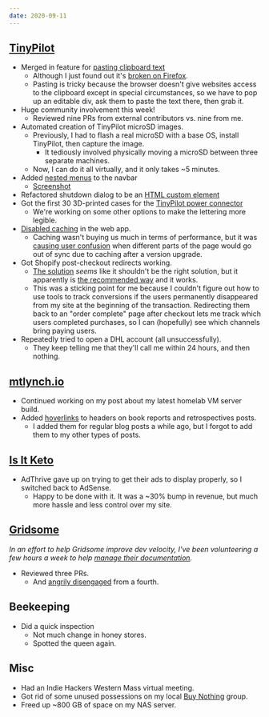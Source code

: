 ```yaml
---
date: 2020-09-11
---
```


## [TinyPilot](https://tinypilotkvm.com)

- Merged in feature for [pasting clipboard text](https://github.com/mtlynch/tinypilot/pull/194)
  - Although I just found out it's [broken on Firefox](https://github.com/mtlynch/tinypilot/issues/218).
  - Pasting is tricky because the browser doesn't give websites access to the clipboard except in special circumstances, so we have to pop up an editable div, ask them to paste the text there, then grab it.
- Huge community involvement this week!
  - Reviewed nine PRs from external contributors vs. nine from me.
- Automated creation of TinyPilot microSD images.
  - Previously, I had to flash a real microSD with a base OS, install TinyPilot, then capture the image.
    - It tediously involved physically moving a microSD between three separate machines.
  - Now, I can do it all virtually, and it only takes ~5 minutes.
- Added [nested menus](https://github.com/mtlynch/tinypilot/pull/198) to the navbar
  - [Screenshot](tqwc.webp)
- Refactored shutdown dialog to be an [HTML custom element](https://github.com/mtlynch/tinypilot/pull/206)
- Got the first 30 3D-printed cases for the [TinyPilot power connector](UILz.webp)
  - We're working on some other options to make the lettering more legible.
- [Disabled caching](https://github.com/mtlynch/ansible-role-tinypilot/pull/47) in the web app.
  - Caching wasn't buying us much in terms of performance, but it was [causing user confusion](https://github.com/mtlynch/tinypilot/issues/201) when different parts of the page would go out of sync due to caching after a version upgrade.
- Got Shopify post-checkout redirects working.
  - [The solution](https://stackoverflow.com/a/28196178/90388) _seems_ like it shouldn't be the right solution, but it apparently is [the recommended way](https://community.shopify.com/c/Payments-Shipping-Fulfillment/Redirect-User-back-to-My-Domain-After-payment-success-or-fails/m-p/354484/highlight/true#M15687) and it works.
  - This was a sticking point for me because I couldn't figure out how to use tools to track conversions if the users permanently disappeared from my site at the beginning of the transaction. Redirecting them back to an "order complete" page after checkout lets me track which users completed purchases, so I can (hopefully) see which channels bring paying users.
- Repeatedly tried to open a DHL account (all unsuccessfully).
  - They keep telling me that they'll call me within 24 hours, and then nothing.

## [mtlynch.io](https://mtlynch.io)

- Continued working on my post about my latest homelab VM server build.
- Added [hoverlinks](/2021-09-24/BpLn.webp) to headers on book reports and retrospectives posts.
  - I added them for regular blog posts a while ago, but I forgot to add them to my other types of posts.

## [Is It Keto](https://isitketo.org)

- AdThrive gave up on trying to get their ads to display properly, so I switched back to AdSense.
  - Happy to be done with it. It was a ~30% bump in revenue, but much more hassle and less control over my site.

## [Gridsome](https://gridsome.org)

_In an effort to help Gridsome improve dev velocity, I've been volunteering a few hours a week to help [manage their documentation](https://github.com/gridsome/gridsome.org)._

- Reviewed three PRs.
  - And [angrily disengaged](https://github.com/ButterCMS/gridsome-starter-buttercms/issues/9#issuecomment-689879793) from a fourth.

## Beekeeping

- Did a quick inspection
  - Not much change in honey stores.
  - Spotted the queen again.

## Misc

- Had an Indie Hackers Western Mass virtual meeting.
- Got rid of some unused possessions on my local [Buy Nothing](https://buynothingproject.org/find-a-group/) group.
- Freed up ~800 GB of space on my NAS server.
